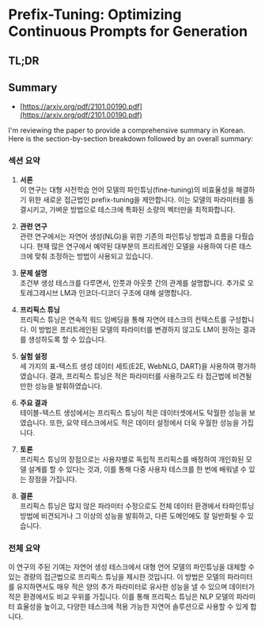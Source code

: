 # Prefix-Tuning: Optimizing Continuous Prompts for Generation
## TL;DR
## Summary
- [https://arxiv.org/pdf/2101.00190.pdf](https://arxiv.org/pdf/2101.00190.pdf)

I'm reviewing the paper to provide a comprehensive summary in Korean. Here is the section-by-section breakdown followed by an overall summary:

### 섹션 요약

1. **서론**  
이 연구는 대형 사전학습 언어 모델의 파인튜닝(fine-tuning)의 비효율성을 해결하기 위한 새로운 접근법인 prefix-tuning을 제안합니다. 이는 모델의 파라미터를 동결시키고, 가벼운 방법으로 테스크에 특화된 소량의 벡터만을 최적화합니다.

2. **관련 연구**  
관련 연구에서는 자연어 생성(NLG)을 위한 기존의 파인튜닝 방법과 흐름을 다뤘습니다. 현재 많은 연구에서 예약된 대부분의 프리트레인 모델을 사용하여 다른 태스크에 맞춰 조정하는 방법이 사용되고 있습니다.

3. **문제 설명**  
조건부 생성 테스크를 다루면서, 인풋과 아웃풋 간의 관계를 설명합니다. 추가로 오토레그레시브 LM과 인코더-디코더 구조에 대해 설명합니다.

4. **프리픽스 튜닝**  
프리픽스 튜닝은 연속적 워드 임베딩을 통해 자연어 테스크의 컨텍스트를 구성합니다. 이 방법은 프리트레인된 모델의 파라미터를 변경하지 않고도 LM이 원하는 결과를 생성하도록 할 수 있습니다.

5. **실험 설정**  
세 가지의 표-텍스트 생성 데이터 세트(E2E, WebNLG, DART)을 사용하여 평가하였습니다. 결과, 프리픽스 튜닝은 적은 파라미터를 사용하고도 타 접근법에 비견될만한 성능을 발휘하였습니다.

6. **주요 결과**  
테이블-텍스트 생성에서는 프리픽스 튜닝이 적은 데이터셋에서도 탁월한 성능을 보였습니다. 또한, 요약 테스크에서도 적은 데이터 설정에서 더욱 우월한 성능을 가집니다.

7. **토론**  
프리픽스 튜닝의 장점으로는 사용자별로 독립적 프리픽스를 배정하여 개인화된 모델 설계를 할 수 있다는 것과, 이를 통해 다중 사용자 테스크를 한 번에 배워낼 수 있는 장점을 가집니다.

8. **결론**  
프리픽스 튜닝은 많지 않은 파라미터 수정으로도 전체 데이터 환경에서 타파인튜닝 방법에 비견되거나 그 이상의 성능을 발휘하고, 다른 도메인에도 잘 일반화될 수 있습니다.

### 전체 요약
이 연구의 주된 기여는 자연어 생성 테스크에서 대형 언어 모델의 파인튜닝을 대체할 수 있는 경량의 접근법으로 프리픽스 튜닝을 제시한 것입니다. 이 방법은 모델의 파라미터를 유지하면서도 매우 적은 양의 추가 파라미터로 유사한 성능을 낼 수 있으며 데이터가 적은 환경에서도 비교 우위를 가집니다. 이를 통해 프리픽스 튜닝은 NLP 모델의 파라미터 효율성을 높이고, 다양한 테스크에 적용 가능한 자연어 솔루션으로 사용할 수 있게 합니다.